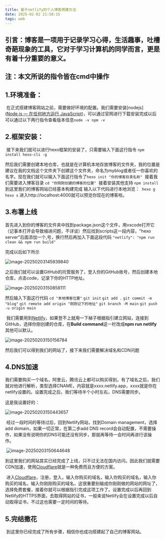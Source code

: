 ```yaml
---
title: 基于netlify的个人博客搭建方法
date: 2025-02-02 21:58:15
tags: web
---
```

引言：博客是一项用于记录学习心得，生活趣事，吐槽奇葩现象的工具，它对于学习计算机的同学而言，更是有着十分重要的意义。
-----------------------------------------------------------------------------------
注：本文所说的指令皆在cmd中操作
-----------------------------------------------------------------------------------

##     1.环境准备：

​            在正式搭建博客网站之前，需要做好环境的配置。我们需要安装[nodejs]([Node.js — 在任何地方运行 JavaScript](https://nodejs.org/zh-cn))，可以通过官网进行下载安装完成以后可以通过以下两行指令查看版本信息
​            `node -v`
​            `npm -v`

##     2.框架安装：

​            接下来我们就可以进行hexo框架的安装了，只需要输入下面这行指令
​            `npm install hexo-cli -g`

​            然后我们需要创建本地仓库，也就是在计算机本地存放博客的文件夹，我的位置是建议在我的文档这个文件夹下创建这个文件夹，命名为myblog或者任一你喜欢的名字。现在我们就可以输入下面这行指令了
​            `hexo init "你的博客目录名称"` 
​            接着我们需要进入博客目录
​            `cd "你刚刚创建的博客的位置"` 
​            接着安装其他支持
​            `npm install`
​            到这里我们的博客网站已经基本构建完成
​            输入以下代码进行本地浏览：
​            `hexo g`
​            `hexo s`
​            进入http://localhost:4000就可以预览你现在的博客啦。

##     3.布署上线

​            首先进入到你的博客的文件夹中找到package.json这个文件，用vscode打开它（记事本打开会导致缩进问题，不详谈）然后找到scripts这一段内容，"hexo server"后面添加一个,号，换行然后再加入下面这段代码
​            `"netlify": "npm run clean && npm run build"`

完成以后如下所示

![image-20250203145939840](C:\Users\L1iuT\AppData\Roaming\Typora\typora-user-images\image-20250203145939840.png)

​            之后我们就可以设置GitHub的托管服务了，登入你的GitHub账号，然后创建本地仓库，点击code，记录下你的HTTP地址。

![image-20250203150858111](C:\Users\L1iuT\AppData\Roaming\Typora\typora-user-images\image-20250203150858111.png)

然后输入下面这行代码
            `cd "本地博客位置"`
            `git init`
            `git add .`
            `git commit -m "blog"`
            `git remote add origin "刚刚记下的地址"`
            `git branch -M main`
            `git push -u origin main`



​            我们需要用到[Netlify](https://www.netlify.com/)，如果登不上就用一下梯子根据指引建立网站，连接到GitHub，选择你刚创建的仓库，在**Build command**这一栏改成**npm run netlify**其他可以默认。

![image-20250203150156784](C:\Users\L1iuT\AppData\Roaming\Typora\typora-user-images\image-20250203150156784.png)

然后我们可以得到我们的网站了，接下来我们需要解决域名和CDN问题

##       4.DNS加速

​	   我们需要购买一个域名，阿里云，腾讯云上都可以购买得到，有了域名之后，我们就对他进行解析，类型选择CNAME，内容就是xxxx.netlify.app，xxxx就是你在netlify设置的。设置完成之后，我们等待半个小时左右，DNS需要同步。

这是我设置好的：

![image-20250203150443657](C:\Users\L1iuT\AppData\Roaming\Typora\typora-user-images\image-20250203150443657.png)

​            经过一段时间的等待过后，回到Netlify网站，找到Domain management，选择add domain，如果一切正常，在第二步add DNS record会自动配置，不需要操作，如果没有说明你的DNS可能还没有同步，那就再等待一会时间再进行该操作。

​		![image-20250203150644648](C:\Users\L1iuT\AppData\Roaming\Typora\typora-user-images\image-20250203150644648.png)

​		到这里我们的网站其实已经完成了上线，只不过无法在国内访问。因此我们就需要CDN加速，使用[Cloudflare](https://www.cloudflare.com/zh-cn/)就是一种免费而且方便的方案。

​            进入[Cloudflare](https://www.cloudflare.com/zh-cn/)，注册，登入，输入你购买的域名，输入你购买的域名，输入你购买的域名，输入你刚刚购买的域名，这很重要别输成你刚刚做的网站的网址了，选择免费套餐，接着你就可以根据指引完成这项工作了。设置完成以后再回到Netlify的HTTPS界面，去取得网站的证书，一般来说Netlify会在设置完成以后自动取得证书，不过这也需要一定时间的等待。

##     5.完结撒花

​       	到这里你已经完成了所有步骤，相信你也成功搭建起了自己的博客网站。

